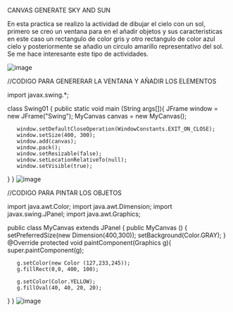CANVAS GENERATE SKY AND SUN

En esta practica se realizo la actividad de dibujar el cielo con un sol, primero se creo un ventana para en el añadir objetos y sus caracteristicas en este caso un rectangulo de color gris y otro rectangulo de color azul cielo y posteriormente se añadio un circulo amarillo representativo del sol. Se me hace interesante este tipo de actividades.

![image](https://user-images.githubusercontent.com/112669364/192937933-435aab69-bb39-4a2b-a9de-e70e3fcdcfdc.png)

//CODIGO PARA GENERERAR LA VENTANA Y AÑADIR LOS ELEMENTOS 

import javax.swing.*;
 
class Swing01 {
   public static void main (String args[]){
       JFrame window = new JFrame("Swing");
       MyCanvas canvas = new MyCanvas();
 
       window.setDefaultCloseOperation(WindowConstants.EXIT_ON_CLOSE);
       window.setSize(400, 300);
       window.add(canvas);
       window.pack();
       window.setResizable(false);
       window.setLocationRelativeTo(null);
       window.setVisible(true);
   }
}
![image](https://user-images.githubusercontent.com/112669364/193336272-41353049-94ba-442e-a9c4-a8e6c7f3d943.png)

//CODIGO PARA PINTAR LOS OBJETOS

import java.awt.Color;
import java.awt.Dimension;
import javax.swing.JPanel;
import java.awt.Graphics;
 
public class MyCanvas extends JPanel {
   public MyCanvas () {
       setPreferredSize(new Dimension(400,300));
       setBackground(Color.GRAY);
   }
   @Override
   protected void paintComponent(Graphics g){
       super.paintComponent(g);

       g.setColor(new Color (127,233,245));
       g.fillRect(0,0, 400, 100);
 
       g.setColor(Color.YELLOW);
       g.fillOval(40, 40, 20, 20);
   }
}
![image](https://user-images.githubusercontent.com/112669364/193336328-2e9e2488-c72b-473f-981b-975f9a1ec32b.png)
